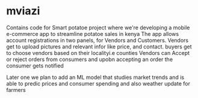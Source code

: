 # mviazi
Contains code for Smart potatoe project  where we're developing a mobile e-commerce app to streamline potatoe sales in kenya
The app allows account registrations in two panels, for Vendors and Customers.
Vendors get to upload pictures and relevant infor like price, and contact.
buyers get to choose vendors based on their localityi.e counties
Vendors can Accept or reject orders from consumers and upobn accepting an order the consumer gets notified

Later one we plan to add an ML model that studies market trends and is able to predic prices and consumer spending and also weather update for farmers
